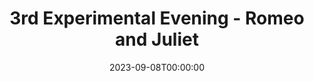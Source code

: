 ---
title: 3rd Experimental Evening - Romeo and Juliet
date: 2023-09-08T00:00:00
opening_date: 1928-02-07
closing_date:
layout: productions
program:
Theatre: Theatre Jacksonville
crew:
- Director: Mrs. Carl Johnson
cast:
- Romeo: John Lucy
- Juliet: Olive Rosenquist
orchestra:
- Mandolins:
  - Benetta Johnson
  - Joan Bailey
  - Mildred English
  - Mildred McCollum
- Piano: Erica Froger
- Cello: Marguerite Johnson
- Violin: Vivian Edwards Meyers
- Saxophone: Mrs. G.P. Boutwell
---